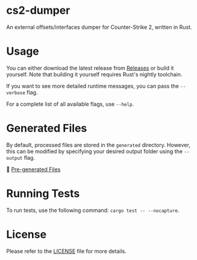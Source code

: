 # cs2-dumper

An external offsets/interfaces dumper for Counter-Strike 2, written in Rust.

# Usage

You can either download the latest release from [Releases](https://github.com/a2x/cs2-dumper/releases) or build it yourself. Note that building it yourself requires Rust's nightly toolchain.

If you want to see more detailed runtime messages, you can pass the `--verbose` flag.

For a complete list of all available flags, use `--help`.

# Generated Files

By default, processed files are stored in the `generated` directory. However, this can be modified by specifying your desired output folder using the `--output` flag.

📂 [Pre-generated Files](./generated)

# Running Tests
To run tests, use the following command: `cargo test -- --nocapture`.

# License

Please refer to the [LICENSE](./LICENSE) file for more details.
